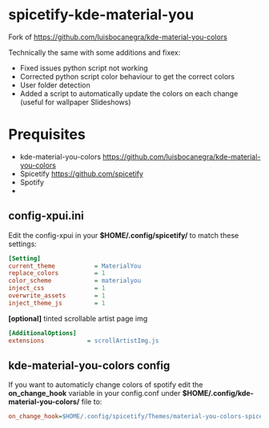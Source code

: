 # spicetify-kde-material-you

Fork of https://github.com/luisbocanegra/kde-material-you-colors

Technically the same with some additions and fixex:

- Fixed issues python script not working
- Corrected python script color behaviour to get the correct colors 
- User folder detection
- Added a script to automatically update the colors on each change (useful for wallpaper Slideshows)


# Prequisites
- kde-material-you-colors https://github.com/luisbocanegra/kde-material-you-colors
- Spicetify https://github.com/spicetify
- Spotify
- 
  


## config-xpui.ini

Edit the config-xpui in your **$HOME/.config/spicetify/** to match these settings:

```ini
[Setting]
current_theme           = MaterialYou
replace_colors          = 1
color_scheme            = materialyou
inject_css              = 1
overwrite_assets        = 1
inject_theme_js         = 1
```

**[optional]** tinted scrollable artist page img

```ini
[AdditionalOptions]
extensions            = scrollArtistImg.js
```


## kde-material-you-colors config

If you want to automaticly change colors of spotify edit 
the **on_change_hook** variable in your config.conf under **$HOME/.config/kde-material-you-colors/** file to:
```ini
on_change_hook=$HOME/.config/spicetify/Themes/material-you-colors-spicetify-hook.sh
```

